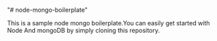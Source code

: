 "# node-mongo-boilerplate" 

This is a sample node mongo boilerplate.You can easily get started with Node And mongoDB by simply cloning this repository.
